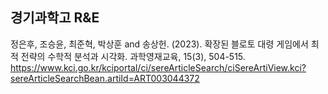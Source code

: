 ## 경기과학고 R&E
정은후, 조승윤, 최준혁, 박상훈 and 송상헌. (2023). 확장된 블로토 대령 게임에서 최적 전략의 수학적 분석과 시각화. 과학영재교육, 15(3), 504-515.
https://www.kci.go.kr/kciportal/ci/sereArticleSearch/ciSereArtiView.kci?sereArticleSearchBean.artiId=ART003044372
